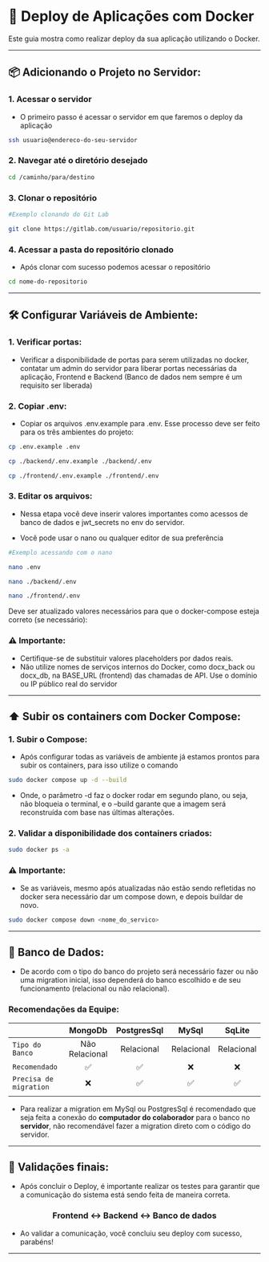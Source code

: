 # 🚀 Deploy de Aplicações com Docker

Este guia mostra como realizar deploy da sua aplicação utilizando o Docker.

---

## 📦 Adicionando o Projeto no Servidor:

### 1. Acessar o servidor

- O primeiro passo é acessar o servidor em que faremos o deploy da aplicação

```bash
ssh usuario@endereco-do-seu-servidor
```

### 2. Navegar até o diretório desejado

```bash
cd /caminho/para/destino
```

### 3. Clonar o repositório

```bash
#Exemplo clonando do Git Lab

git clone https://gitlab.com/usuario/repositorio.git
```

### 4. Acessar a pasta do repositório clonado

- Após clonar com sucesso podemos acessar o repositório

```bash
cd nome-do-repositorio
```

---

## 🛠️ Configurar Variáveis de Ambiente:

### 1. Verificar portas:

- Verificar a disponibilidade de portas para serem utilizadas no docker, contatar um admin do servidor para liberar portas necessárias da aplicação, Frontend e Backend (Banco de dados nem sempre é um requisito ser liberada)

### 2. Copiar .env:

- Copiar os arquivos .env.example para .env.
  Esse processo deve ser feito para os três ambientes do projeto:

```bash
cp .env.example .env

cp ./backend/.env.example ./backend/.env

cp ./frontend/.env.example ./frontend/.env
```

### 3. Editar os arquivos:

- Nessa etapa você deve inserir valores importantes como acessos de banco de dados e jwt_secrets no env do servidor.

- Você pode usar o nano ou qualquer editor de sua preferência

```bash
#Exemplo acessando com o nano

nano .env

nano ./backend/.env

nano ./frontend/.env
```

Deve ser atualizado valores necessários para que o docker-compose esteja correto (se necessário):

### ⚠️ Importante:

- Certifique-se de substituir valores placeholders por dados reais.
- Não utilize nomes de serviços internos do Docker, como docx_back ou docx_db, na BASE_URL (frontend) das chamadas de API. Use o domínio ou IP público real do servidor

---

## ⬆️ Subir os containers com Docker Compose:

### 1. Subir o Compose:

- Após configurar todas as variáveis de ambiente já estamos prontos para subir os containers, para isso utilize o comando

```bash
sudo docker compose up -d --build
```

- Onde, o parâmetro -d faz o docker rodar em segundo plano, ou seja, não bloqueia o terminal, e o –build garante que a imagem será reconstruída com base nas últimas alterações.

### 2. Validar a disponibilidade dos containers criados:

```bash
sudo docker ps -a
```

### ⚠️ Importante:

- Se as variáveis, mesmo após atualizadas não estão sendo refletidas no docker sera necessário dar um compose down, e depois buildar de novo.

```bash
sudo docker compose down <nome_do_servico>
```

---

## 🛂 Banco de Dados:

- De acordo com o tipo do banco do projeto será necessário fazer ou não uma migration inicial, isso dependerá do banco escolhido e de seu funcionamento (relacional ou não relacional).

### Recomendações da Equipe:

|                        |    MongoDb     | PostgresSql |   MySql    |   SqLite   |
| :--------------------- | :------------: | :---------: | :--------: | :--------: |
| `Tipo do Banco`        | Não Relacional | Relacional  | Relacional | Relacional |
| `Recomendado`          |       ✅       |     ✅      |     ❌     |     ❌     |
| `Precisa de migration` |       ❌       |     ✅      |     ✅     |     ✅     |
|                        |                |             |            |            |

- Para realizar a migration em MySql ou PostgresSql é recomendado que seja feita a conexão do **computador do colaborador** para o banco no **servidor**, não recomendável fazer a migration direto com o código do servidor.

---

## 🔗 Validações finais:

- Após concluir o Deploy, é importante realizar os testes para garantir que a comunicação do sistema está sendo feita de maneira correta.
<h3 align="center">
 Frontend ↔️ Backend ↔️ Banco de dados
</h3>

- Ao validar a comunicação, você concluiu seu deploy com sucesso, parabéns!

---
